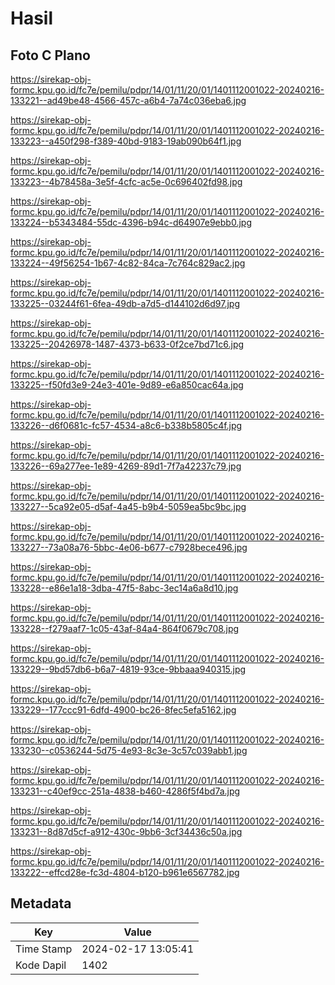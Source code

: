 # Hasil

## Foto C Plano

https://sirekap-obj-formc.kpu.go.id/fc7e/pemilu/pdpr/14/01/11/20/01/1401112001022-20240216-133221--ad49be48-4566-457c-a6b4-7a74c036eba6.jpg

https://sirekap-obj-formc.kpu.go.id/fc7e/pemilu/pdpr/14/01/11/20/01/1401112001022-20240216-133223--a450f298-f389-40bd-9183-19ab090b64f1.jpg

https://sirekap-obj-formc.kpu.go.id/fc7e/pemilu/pdpr/14/01/11/20/01/1401112001022-20240216-133223--4b78458a-3e5f-4cfc-ac5e-0c696402fd98.jpg

https://sirekap-obj-formc.kpu.go.id/fc7e/pemilu/pdpr/14/01/11/20/01/1401112001022-20240216-133224--b5343484-55dc-4396-b94c-d64907e9ebb0.jpg

https://sirekap-obj-formc.kpu.go.id/fc7e/pemilu/pdpr/14/01/11/20/01/1401112001022-20240216-133224--49f56254-1b67-4c82-84ca-7c764c829ac2.jpg

https://sirekap-obj-formc.kpu.go.id/fc7e/pemilu/pdpr/14/01/11/20/01/1401112001022-20240216-133225--03244f61-6fea-49db-a7d5-d144102d6d97.jpg

https://sirekap-obj-formc.kpu.go.id/fc7e/pemilu/pdpr/14/01/11/20/01/1401112001022-20240216-133225--20426978-1487-4373-b633-0f2ce7bd71c6.jpg

https://sirekap-obj-formc.kpu.go.id/fc7e/pemilu/pdpr/14/01/11/20/01/1401112001022-20240216-133225--f50fd3e9-24e3-401e-9d89-e6a850cac64a.jpg

https://sirekap-obj-formc.kpu.go.id/fc7e/pemilu/pdpr/14/01/11/20/01/1401112001022-20240216-133226--d6f0681c-fc57-4534-a8c6-b338b5805c4f.jpg

https://sirekap-obj-formc.kpu.go.id/fc7e/pemilu/pdpr/14/01/11/20/01/1401112001022-20240216-133226--69a277ee-1e89-4269-89d1-7f7a42237c79.jpg

https://sirekap-obj-formc.kpu.go.id/fc7e/pemilu/pdpr/14/01/11/20/01/1401112001022-20240216-133227--5ca92e05-d5af-4a45-b9b4-5059ea5bc9bc.jpg

https://sirekap-obj-formc.kpu.go.id/fc7e/pemilu/pdpr/14/01/11/20/01/1401112001022-20240216-133227--73a08a76-5bbc-4e06-b677-c7928bece496.jpg

https://sirekap-obj-formc.kpu.go.id/fc7e/pemilu/pdpr/14/01/11/20/01/1401112001022-20240216-133228--e86e1a18-3dba-47f5-8abc-3ec14a6a8d10.jpg

https://sirekap-obj-formc.kpu.go.id/fc7e/pemilu/pdpr/14/01/11/20/01/1401112001022-20240216-133228--f279aaf7-1c05-43af-84a4-864f0679c708.jpg

https://sirekap-obj-formc.kpu.go.id/fc7e/pemilu/pdpr/14/01/11/20/01/1401112001022-20240216-133229--9bd57db6-b6a7-4819-93ce-9bbaaa940315.jpg

https://sirekap-obj-formc.kpu.go.id/fc7e/pemilu/pdpr/14/01/11/20/01/1401112001022-20240216-133229--177ccc91-6dfd-4900-bc26-8fec5efa5162.jpg

https://sirekap-obj-formc.kpu.go.id/fc7e/pemilu/pdpr/14/01/11/20/01/1401112001022-20240216-133230--c0536244-5d75-4e93-8c3e-3c57c039abb1.jpg

https://sirekap-obj-formc.kpu.go.id/fc7e/pemilu/pdpr/14/01/11/20/01/1401112001022-20240216-133231--c40ef9cc-251a-4838-b460-4286f5f4bd7a.jpg

https://sirekap-obj-formc.kpu.go.id/fc7e/pemilu/pdpr/14/01/11/20/01/1401112001022-20240216-133231--8d87d5cf-a912-430c-9bb6-3cf34436c50a.jpg

https://sirekap-obj-formc.kpu.go.id/fc7e/pemilu/pdpr/14/01/11/20/01/1401112001022-20240216-133222--effcd28e-fc3d-4804-b120-b961e6567782.jpg


## Metadata

| Key        | Value               |
| ---------- | ------------------- |
| Time Stamp | 2024-02-17 13:05:41 |
| Kode Dapil | 1402                |




